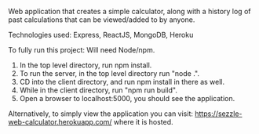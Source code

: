 Web application that creates a simple calculator, along with a history log of past calculations that can be viewed/added to by anyone.

Technologies used: Express, ReactJS, MongoDB, Heroku

To fully run this project:
Will need Node/npm.

1. In the top level directory, run npm install.
2. To run the server, in the top level directory run "node .".
3. CD into the client directory, and run npm install in there as well. 
4. While in the client directory, run "npm run build".
5. Open a browser to localhost:5000, you should see the application.

Alternatively, to simply view the application you can visit: https://sezzle-web-calculator.herokuapp.com/ where it is hosted.